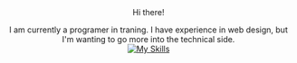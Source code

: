 <div align="center">
Hi there!

I am currently a programer in traning. I have experience in web design, but I'm wanting to go more into the technical side.<br>
[![My Skills](https://skillicons.dev/icons?i=html,css,vscode,figma,blender)](https://skillicons.dev)


</div>
